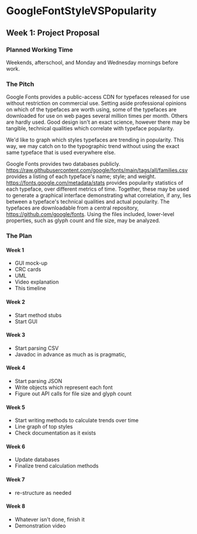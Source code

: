 # GoogleFontStyleVSPopularity

## Week 1: Project Proposal

### Planned Working Time

Weekends, afterschool, and Monday and Wednesday mornings before work.

### The Pitch

Google Fonts provides a public-access CDN for typefaces released for use without restriction on commercial use. Setting aside professional opinions on which of the typefaces are worth using, some of the typefaces are downloaded for use on web pages several million times per month. Others are hardly used. Good design isn't an exact science, however there may be tangible, technical qualities which correlate with typeface popularity.

We'd like to graph which styles typefaces are trending in popularity. This way, we may catch on to the typographic trend without using the exact same typeface that is used everywhere else.

Google Fonts provides two databases publicly. https://raw.githubusercontent.com/google/fonts/main/tags/all/families.csv provides a listing of each typeface's name; style; and weight. https://fonts.google.com/metadata/stats provides popularity statistics of each typeface, over different metrics of time. Together, these may be used to generate a graphical interface demonstrating what correlation, if any, lies between a typeface's technical qualities and actual popularity. The typefaces are downloadable from a central repository, https://github.com/google/fonts. Using the files included, lower-level properties, such as glyph count and file size, may be analyzed.

### The Plan

#### Week 1

* GUI mock-up
* CRC cards
* UML
* Video explanation
* This timeline

#### Week 2
* Start method stubs
* Start GUI

#### Week 3

* Start parsing CSV
* Javadoc in advance as much as is pragmatic,

#### Week 4

* Start parsing JSON
* Write objects which represent each font
* Figure out API calls for file size and glyph count

#### Week 5

* Start writing methods to calculate trends over time
* Line graph of top styles
* Check documentation as it exists

#### Week 6

* Update databases
* Finalize trend calculation methods

#### Week 7
* re-structure as needed

#### Week 8

* Whatever isn't done, finish it
* Demonstration video
